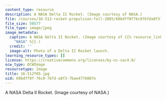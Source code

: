 ```yaml
---
content_type: resource
description: A NASA Delta II Rocket. (Image courtesy of NASA.)
file: /courses/16-512-rocket-propulsion-fall-2005/69bdff0f76c07bfda8f37bae4776087e_16-512f05.jpg
file_size: 50577
file_type: image/jpeg
image_metadata:
  caption: A NASA Delta II Rocket. (Image courtesy of {{% resource_link "c48d6c34-7261-452f-9fab-b0d0181face0"
    "NASA" %}}.)
  credit: ''
  image-alt: Photo of a Delta II Rocket launch.
learning_resource_types: []
license: https://creativecommons.org/licenses/by-nc-sa/4.0/
ocw_type: OCWImage
resourcetype: Image
title: 16-512f05.jpg
uid: 69bdff0f-76c0-7bfd-a8f3-7bae4776087e
---
```

A NASA Delta II Rocket. (Image courtesy of NASA.)